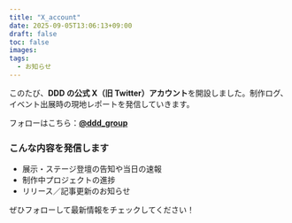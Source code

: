 ```yaml
---
title: "X_account"
date: 2025-09-05T13:06:13+09:00
draft: false
toc: false
images:
tags:
  - お知らせ
---
```


このたび、**DDD の公式 X（旧 Twitter）アカウント**を開設しました。制作ログ、イベント出展時の現地レポートを発信していきます。

フォローはこちら：**[@ddd_group](https://x.com/ddd_group)**

### こんな内容を発信します

- 展示・ステージ登壇の告知や当日の速報
- 制作中プロジェクトの進捗
- リリース／記事更新のお知らせ

ぜひフォローして最新情報をチェックしてください！
